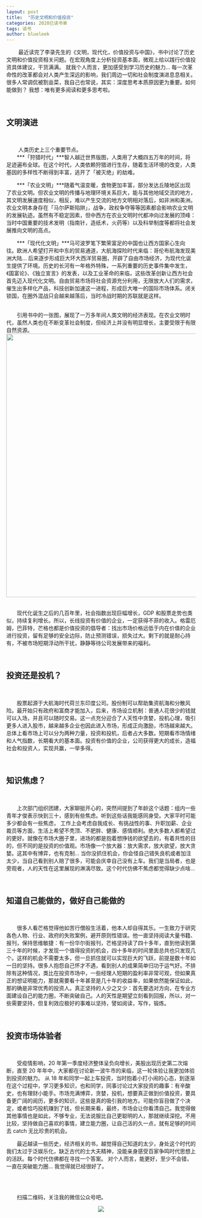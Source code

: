 ```yaml
---
layout: post
title:  "历史文明和价值投资"
categories: 2020已读书单
tags: 读书
author: blueleek
---
```

 
 
 &emsp;&emsp; 最近读完了李录先生的《文明，现代化，价值投资与中国》，书中讨论了历史文明和价值投资相关问题。在宏观角度上分析投资基本面，微观上给以践行价值投资具体建议，干货满满。
 就我个人而言，更加感受到学习历史的魅力... 每一次革命性的改革都会对人类产生深远的影响，我们周边一切和社会制度演进息息相关。很多人常调侃被割韭菜，我自己也常说，其实：深度思考本质原因更为重要。如何能做到？ 我想：唯有更多阅读和更多思考啦。












<br/>


## 文明演进

<br/>

&emsp;&emsp; 人类历史上三个重要节点。
<br/>
&emsp;&emsp;***「狩猎时代」***智人越迁世界版图，人类用了大概四五万年的时间，将足迹遍布全球。在这个时代，人类依赖狩猎进行生存，随着生活环境的改变，人类基因的多样性不断得到丰富，逃开了「被灭绝」的劫难。
<br/>

&emsp;&emsp;***「农业文明」***随着气温变暖，食物更加丰富，部分发达丘陵地区出现了农业文明。但农业文明的传播与地理环境关系巨大，能与其他地域交流的地方，其文明发展速度相似，相反，难以产生交流的地方文明相对落后，如非洲和美洲。农业文明本身存在「马尔萨斯陷阱」，战争，政权争夺等等因素都会影响农业文明的发展轨迹。虽然有不稳定因素，但中西方在农业文明时代都冲向过发展的顶峰：当时中国重要的技术发明（指南针，造纸术，火药等）以及科举制度等都将社会发展推向文明的高点。

&emsp;&emsp;***「现代化文明」***马可波罗笔下繁荣富足的中国也让西方国家心生向往。欧洲人希望打开和中东的贸易通道，大航海探险时代来临：哥伦布航海发现美洲大陆... 后来逐步形成巨大环大西洋贸易圈，开辟了自由市场经济，为现代化诞生提供了环境。历史的长河有一年格外特殊，一系列重要的历史事件集中发生，《国富论》、《独立宣言》的发表，以及工业革命的来临，这些改革创新让西方社会首先迈入现代化文明。自由贸易市场将社会资源充分利用，无限放大人们的需求，催生出多样化产品，科技创新加速这一进程，形成巨大唯一的国际市场体系。闭关锁国，在圈外混战只会越来越落后，当时冷战时期的苏联就是这样。


<br/>
&emsp;&emsp;引用书中的一张图，展现了一万多年间人类文明的经济表现。在农业文明时代，虽然人类也在不断变革社会制度，但经济上并没有明显增长，主要受限于有限自然资源。

<br/>

<div style="text-align: center">
<img width = "700" src="https://img-blog.csdnimg.cn/20200711003709347.png?x-oss-process=image/watermark,type_ZmFuZ3poZW5naGVpdGk,shadow_10,text_aHR0cHM6Ly9ibG9nLmNzZG4ubmV0L2hodGh3eA==,size_16,color_FFFFFF,t_70"/>
</div>

<br/>

&emsp;&emsp;现代化诞生之后的几百年里，社会指数出现巨幅增长，GDP 和股票走势也类似，持续复利增长。所以，长线投资有价值的企业，一定获得不菲的收入。格雷厄姆，巴菲特，芒格也都是价值投资的倡导者：找出市场价格远低于内在价值的企业进行投资，留有足够的安全边际，防止预测错误，损失过大。剩下的就是耐心持有，不被市场短期浮动所干扰，静静等待公司发展带来的福利。


<br/>

## 投资还是投机？

<br/>

&emsp;&emsp;股票起源于大航海时代荷兰东印度公司。股份制可以帮助集资航海和分散风险。最开始只有政府和富商才能加入，后来，市场设立机制：普通人花很少的钱就可以入场，并且可以随时交易。这一点充分迎合了人天性中贪婪，投机心理，吸引更多人进入股市，越来越多企业也因此进入市场，形成正向激励，市场越来越大。总体上看市场上可以分为两种力量，投资和投机，后者占大多数。短期看市场情绪和人气指数，长期看大的基本面。投资有价值的企业，公司获得更大的成长，造福社会和投资人，实现共赢，一举多得。

<br/>

## 知识焦虑？

<br/>

&emsp;&emsp;上次部门组织团建，大家聊挺开心的，突然间提到了年龄这个话题：组内一些青年才俊表示快到三十，感到有些焦虑。听到这些话我能感同身受。大家平时可能多少都会有一些焦虑，
工作上会考虑自我成长、有挑战性的事、升职加薪、企业裁员等方面，生活上希望不秃顶、不肥胖、健康、感情顺利。绝大多数人都希望过的更好。就像在市场大圈子里，进场的都是抱着想挣钱的欲望去的，有着共性的目的，但不同的是投资的价值观。市场像一个放大器：放大需求，放大欲望，放大贪婪。这其中有博弈，也有克制... 当你没抓住机会，你会怪自己错失良机或者加注太少，当自己看到别人赔了很多，可能会庆幸自己没有上车。我们是当局者，也是旁观者，人的天性在这里展现的淋漓尽致。这个时代仿佛不焦虑都觉得缺少点啥...

<br/>

## 知道自己能做的，做好自己能做的
<br/>


&emsp;&emsp;很多人看芒格觉得他如苦行僧般生活着，他本人却自得其乐。一生致力于研究各色人物、行业、政府的失败案例，避开原则性错误。他一直坚持阅读大量书籍、报刊，保持思维敏捷：有一份华尔街报刊，芒格坚持读了四十多年，直到他读到第三十年的时候，才发现一个值得投资的机会，四十多年的时间里面总共也只发现几个。这样的机会不需要太多，但一旦抓住就可以实现巨大的飞跃，前提是数十年如一日的坚持。很多人抱怨自己怀才不遇，看到别人的成果简单归功于运气好。不排除有这种情况，类比在投资市场中，一些经理人短期的盈利率非常可观，但如果真正的想证明能力，那就需要看十年甚至是几十年的收益率，如果依然能保证如此，那的确是非常优秀的投资人。真正坚持的人少之又少：首先要选对方向，在专业方面建设自己的能力圈，不断突破自己。人的天性是期望立刻看到回报，所以，对一些需要坚持，但复利效应极好的事难以坚持，譬如阅读，写作，锻炼。

<br/>

## 投资市场体验者
<br/>

&emsp;&emsp;受疫情影响，20 年第一季度经济整体呈负向增长，美股出现历史第二次熔断，直至 20 年年中，大家都在讨论新一波牛市的来临，这一轮体验让我更加体验到投资的魅力。
从 18 年和同学一起上车投资，当时抱着小打小闹的心态，到逐渐在这个过程中，学习更多知识，也和同学，同事讨论过大家投资的趣事：有辛酸史，也有理财小能手。市场充满博弈，贪婪，投机，想要真正做到价值投资，要具备更广阔的阅历，更多的知识，这些是真的吸引我的地方。可能你盲目做了个决定，或者恰巧投机赚到了钱，但长期来看，最终，市场会让你看清自己。我觉得做其他事情也是如此，不够专业，无法说服比自己更聪明的人，那就继续深挖。不用比较，坚持做自己喜欢的事情，建立能力圈，让自己活的久一点，就有足够的时间去 catch 
无比珍贵的机会。

&emsp;&emsp;最近越读一些历史，经济相关的书，越觉得自己知道的太少，身处这个时代的我们太过于泛娱乐化，缺乏古代的士大夫精神，没能亲身感受百家争鸣时代思想上的活跃。每个时代仿佛都在寻找一个答案。
对个人而言，能更好，至少不会错，一直在突破能力圈... 我觉得就已经很好了。

<br/>
<br/>



&emsp;&emsp;扫描二维码，关注我的微信公众号吧。<br/>
<div style="text-align: center">
<img src="https://pic1.zhimg.com/80/v2-e9a8c6db60c6ed251ad46fa464063dac_hd.jpg"/>
</div>

